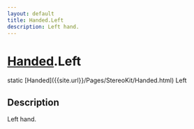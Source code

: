 ```yaml
---
layout: default
title: Handed.Left
description: Left hand.
---
```

# [Handed]({{site.url}}/Pages/StereoKit/Handed.html).Left

<div class='signature' markdown='1'>
static [Handed]({{site.url}}/Pages/StereoKit/Handed.html) Left
</div>

## Description
Left hand.

